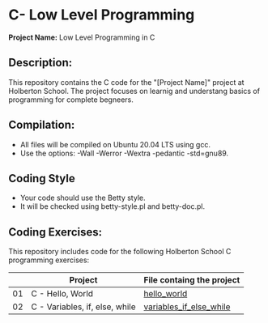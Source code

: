 # C- Low Level Programming

**Project Name:** Low Level Programming in C

## Description:

This repository contains the C code for the "[Project Name]" project at Holberton School.  The project focuses on learnig and understang basics of programming for complete begneers.

## Compilation:
- All files will be compiled on Ubuntu 20.04 LTS using gcc.
- Use the options: -Wall -Werror -Wextra -pedantic -std=gnu89.

## Coding Style
- Your code should use the Betty style.
- It will be checked using betty-style.pl and betty-doc.pl.

## Coding Exercises:
This repository includes code for the following Holberton School C programming exercises:

|   | Project | File containg the project |
|----------|----------|----------|
| 01 | C - Hello, World | [hello\_world](https://github.com/amirasabdu/holbertonschool-low_level_programming/tree/main/hello_world) |
| 02 | C - Variables, if, else, while | [variables\_if\_else\_while](https://github.com/amirasabdu/holbertonschool-low_level_programming/tree/main/variables_if_else_while) |
